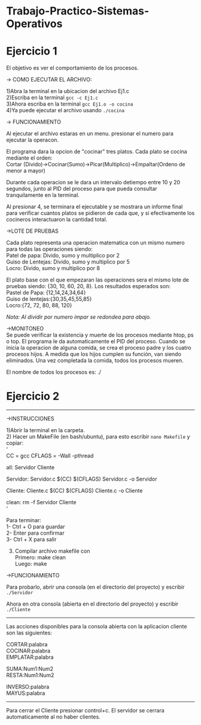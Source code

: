 # Trabajo-Practico-Sistemas-Operativos  
  
# Ejercicio 1  
  
El objetivo es ver el comportamiento de los procesos.   
  
-> COMO EJECUTAR EL ARCHIVO:  
  
  1)Abra la terminal en la ubicacion del archivo Ej1.c  
  2)Escriba en la terminal `gcc -c Ej1.c`  
  3)Ahora escriba en la terminal `gcc Ej1.o -o cocina`  
  4)Ya puede ejecutar el archivo usando `./cocina` 
  
-> FUNCIONAMIENTO  

Al ejecutar el archivo estaras en un menu. presionar el numero para ejecutar la operacon.

El programa dara la opcion de "cocinar" tres platos. Cada plato se cocina mediante el orden:   
  Cortar (Divido)->Cocinar(Sumo)->Picar(Multiplico)->Empaltar(Ordeno de menor a mayor)    

Durante cada operacion se le dara un intervalo detiempo entre 10 y 20 segundos, junto al PID del proceso para que pueda consultar tranquilamente en la terminal.   

Al presionar 4, se terminara el ejecutable y se mostrara un informe final para verificar cuantos platos se pidieron de cada que, y si efectivamente los cocineros interactuaron la cantidad total.
  
->LOTE DE PRUEBAS  
  
Cada plato representa una operacion matematica con un mismo numero para todas las operaciones siendo:  
Patel de papa: Divido, sumo y multiplico por 2  
Guiso de Lentejas: Divido, sumo y multiplico por 5  
Locro: Divido, sumo y multiplico por 8  

El plato base con el que empezaran las operaciones sera el mismo lote de pruebas siendo: {30, 10, 60, 20, 8}. Los resultados esperados son:  
Pastel de Papa: {12,14,24,34,64}  
Guiso de lentejas:{30,35,45,55,85}  
Locro:{72, 72, 80, 88, 120}  
  
*Nota: Al dividir por numero impar se redondea para abajo.*   

->MONITONEO  
Se puede verificar la existencia y muerte de los procesos mediante htop, ps o top. El programa le da automaticamente el PID del proceso.
Cuando se inicia la operacion de alguna comida, se crea el proceso padre y los cuatro procesos hijos. A medida que los hijos cumplen su 
función, van siendo eliminados. Una vez completada la comida, todos los procesos mueren.  
  
El nombre de todos los procesos es: ./<Nombre del Archivo>  
  
# Ejercicio 2  
  
-------------------------------------------------  
->INSTRUCCIONES  
  
1)Abrir la terminal en la carpeta.  
2) Hacer un MakeFile (en bash/ubuntu), para esto escribir `nano Makefile` y copiar:  
'  
CC = gcc
CFLAGS = -Wall -pthread

all: Servidor Cliente

Servidor: Servidor.c
        $(CC) $(CFLAGS) Servidor.c -o Servidor
  
Cliente: Cliente.c
        $(CC) $(CFLAGS) Cliente.c -o Cliente

clean:
        rm -f Servidor Cliente  
'

Para terminar:  
1- Ctrl + O para guardar  
2- Enter para confirmar  
3- Ctrl + X para salir  
  
3) Compilar archivo makefile con  
Primero:   make clean  
Luego: 	   make  
  
->FUNCIONAMIENTO  
  
Para probarlo, abrir una consola (en el directorio del proyecto) y escribir `./Servidor`  
  
Ahora en otra consola (abierta en el directorio del proyecto) y escribir `./Cliente`  
  
------------------------------------------------  
Las acciones disponibles para la consola abierta con la aplicacion cliente son las siguientes:  
  
CORTAR:palabra  
COCINAR:palabra  
EMPLATAR:palabra  
  
SUMA:Num1:Num2  
RESTA:Num1:Num2  
  
INVERSO:palabra  
MAYUS:palabra  
  
-----------------------------------------------------------  
Para cerrar el Cliente presionar control+c. El servidor se cerrara automaticamente al no haber clientes.  
